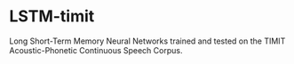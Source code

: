 # LSTM-timit
Long Short-Term Memory Neural Networks trained and tested on the TIMIT Acoustic-Phonetic Continuous Speech Corpus.
